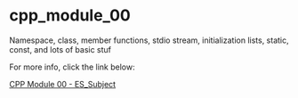 # cpp_module_00
Namespace, class, member functions, stdio stream, initialization lists, static, const, and lots of basic stuf

For more info, click the link below:

[CPP Module 00 - ES_Subject](es_subject.pdf)
